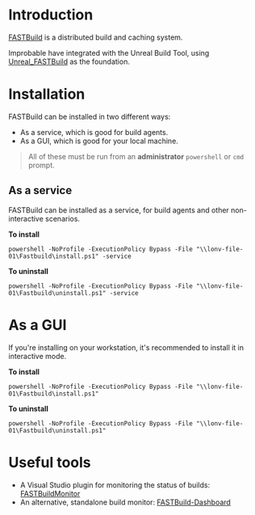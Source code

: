 # Introduction
[FASTBuild](http://www.fastbuild.org/docs/home.html) is a distributed build and caching system.

Improbable have integrated with the Unreal Build Tool, using [Unreal_FASTBuild](https://github.com/liamkf/Unreal_FASTBuild)
as the foundation.

# Installation

FASTBuild can be installed in two different ways:
* As a service, which is good for build agents.
* As a GUI, which is good for your local machine.

> All of these must be run from an **administrator** `powershell` or `cmd` prompt.

## As a service
FASTBuild can be installed as a service, for build agents and other non-interactive scenarios.

**To install**

  `powershell -NoProfile -ExecutionPolicy Bypass -File "\\lonv-file-01\Fastbuild\install.ps1" -service`

**To uninstall**

  `powershell -NoProfile -ExecutionPolicy Bypass -File "\\lonv-file-01\Fastbuild\uninstall.ps1" -service`

# As a GUI
If you're installing on your workstation, it's recommended to install it in interactive mode.

**To install**

  `powershell -NoProfile -ExecutionPolicy Bypass -File "\\lonv-file-01\Fastbuild\install.ps1"`

**To uninstall**

  `powershell -NoProfile -ExecutionPolicy Bypass -File "\\lonv-file-01\Fastbuild\uninstall.ps1"`

# Useful tools

* A Visual Studio plugin for monitoring the status of builds: [FASTBuildMonitor](https://github.com/yass007/FASTBuildMonitor)
* An alternative, standalone build monitor: [FASTBuild-Dashboard](https://github.com/hillin/FASTBuild-Dashboard)


